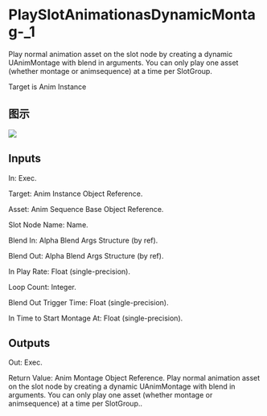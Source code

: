 # PlaySlotAnimationasDynamicMontag-_1

Play normal animation asset on the slot node by creating a dynamic UAnimMontage with blend in arguments. You can only play one asset (whether montage or animsequence) at a time per SlotGroup.

Target is Anim Instance

## 图示

![]($-20221218-17502544.png)

## Inputs

In: Exec.

Target: Anim Instance Object Reference.

Asset: Anim Sequence Base Object Reference.

Slot Node Name: Name.

Blend In: Alpha Blend Args Structure (by ref).

Blend Out: Alpha Blend Args Structure (by ref).

In Play Rate: Float (single-precision).

Loop Count: Integer.

Blend Out Trigger Time: Float (single-precision).

In Time to Start Montage At: Float (single-precision).  

## Outputs

Out: Exec.

Return Value: Anim Montage Object Reference. Play normal animation asset on the slot node by creating a dynamic UAnimMontage with blend in arguments. You can only play one asset (whether montage or animsequence) at a time per SlotGroup..

